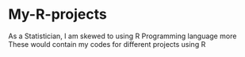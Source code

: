 # My-R-projects
As a Statistician, I am skewed to using R Programming language more\
These would contain my codes for different projects using R
